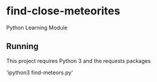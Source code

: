 # find-close-meteorites
Python Learning Module


## Running

This project requires Python 3 and the requests packages

'ipython3 find-meteors.py'
